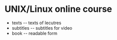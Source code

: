 # UNIX/Linux online course

* texts -- texts of lecutres
* subtitles -- subtitles for video
* book -- readable form
